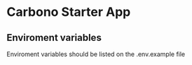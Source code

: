 # Carbono Starter App

## Enviroment variables

Enviroment variables should be listed on the .env.example file
